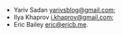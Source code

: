 - Yariv Sadan yarivsblog@gmail.com;
- Ilya Khaprov i.khaprov@gmail.com;
- Eric Bailey eric@ericb.me.

